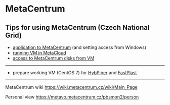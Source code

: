 # MetaCentrum

Tips for using MetaCentrum (Czech National Grid)  
---
* [application to MetaCentrum](Application_to_MetaCentrum.md) (and setting access from Windows)
* [running VM in MetaCloud](How_to_run_VM_in_MetaCentrum.md)
* [access to MetaCentrum disks from VM](How_to_map_MetaCentrum_disks_as_local.md)
---
* prepare working VM (CentOS 7) for [HybPiper](install_HybPiper_CentOS.sh) and [FastPlast](install_FastPlast_CentOS.sh)
---
  
MetaCentrum wiki
https://wiki.metacentrum.cz/wiki/Main_Page  

Personal view
https://metavo.metacentrum.cz/pbsmon2/person
